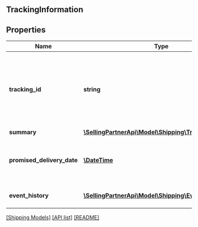 ## TrackingInformation

## Properties

Name | Type | Description | Notes
------------ | ------------- | ------------- | -------------
**tracking_id** | **string** | The tracking id generated to each shipment. It contains a series of letters or digits or both. |
**summary** | [**\SellingPartnerApi\Model\Shipping\TrackingSummary**](TrackingSummary.md) |  |
**promised_delivery_date** | [**\DateTime**](\DateTime.md) | The promised delivery date and time of a shipment. |
**event_history** | [**\SellingPartnerApi\Model\Shipping\Event[]**](Event.md) | A list of events of a shipment. |

[[Shipping Models]](../) [[API list]](../../Api) [[README]](../../../README.md)
